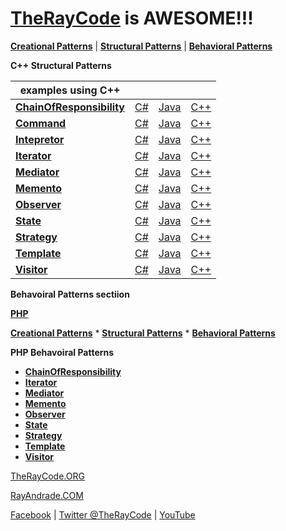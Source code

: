 # [TheRayCode](../../README.md) is AWESOME!!!

**[Creational Patterns](../Creational/README.md)** | **[Structural Patterns](../Structural/README.md)** | **[Behavioral Patterns](../Behavioral/README.md)**

**C++ Structural Patterns**

| examples using C++ | | | |
|----|---|---|---|
|**[ChainOfResponsibility](./ChainOfResponsibility/README.md)**  | [C#](../../Csharp/Behavioral/ChainOfResponsibility/README.md) | [Java](../../Java/Behavioral/ChainOfResponsibility/README.md) | [C++](../../PHP/Behavioral/ChainOfResponsibility/README.md) |
|**[Command](./Command/README.md)**  | [C#](../../Csharp/Behavioral/Command/README.md) | [Java](../../Java/Behavioral/Command/README.md) | [C++](../../PHP/Behavioral/Command/README.md) |
|**[Intepretor](./Intepretor/README.md)**  | [C#](../../Csharp/Behavioral/Intepretor/README.md) | [Java](../../Java/Behavioral/Intepretor/README.md) | [C++](../../PHP/Behavioral/Intepretor/README.md) |
|**[Iterator](./Iterator/README.md)**  | [C#](../../Csharp/Behavioral/Iterator/README.md) | [Java](../../Java/Behavioral/Iterator/README.md) | [C++](../../PHP/Behavioral/Iterator/README.md) |
|**[Mediator](./Mediator/README.md)**  | [C#](../../Csharp/Behavioral/Mediator/README.md) | [Java](../../Java/Behavioral/Mediator/README.md) | [C++](../../PHP/Behavioral/Mediator/README.md) |
|**[Memento](./Memento/README.md)**  | [C#](../../Csharp/Behavioral/Memento/README.md) | [Java](../../Java/Behavioral/Memento/README.md) | [C++](../../PHP/Behavioral/Memento/README.md) |
|**[Observer](./Observer/README.md)**  | [C#](../../Csharp/Behavioral/Observer/README.md) | [Java](../../Java/Behavioral/Observer/README.md) | [C++](../../PHP/Behavioral/Observer/README.md) |
|**[State](./State/README.md)**  | [C#](../../Csharp/Behavioral/State/README.md) | [Java](../../Java/Behavioral/State/README.md) | [C++](../../PHP/Behavioral/State/README.md) |
|**[Strategy](./Strategy/README.md)**  | [C#](../../Csharp/Behavioral/Strategy/README.md) | [Java](../../Java/Behavioral/Strategy/README.md) | [C++](../../PHP/Behavioral/Strategy/README.md) |
|**[Template](./Template/README.md)**  | [C#](../../Csharp/Behavioral/Template/README.md) | [Java](../../Java/Behavioral/Template/README.md) | [C++](../../PHP/Behavioral/Template/README.md) |
|**[Visitor](./Visitor/README.md)**  | [C#](../../Csharp/Behavioral/Visitor/README.md) | [Java](../../Java/Behavioral/Visitor/README.md) | [C++](../../PHP/Behavioral/Visitor/README.md) |

**Behavoiral Patterns sectiion**

**[PHP](../README.md)** 

**[Creational Patterns](../Creational/README.md)** * **[Structural Patterns](../Structural/README.md)** * **[Behavioral Patterns](../Behavioral/README.md)**

**PHP Behavoiral Patterns**

* **[ChainOfResponsibility](./ChainOfResponsibility/README.md)**
* **[Iterator](./Iterator/README.md)**
* **[Mediator](./Mediator/README.md)**
* **[Memento](./Memento/README.md)**
* **[Observer](./Observer/README.md)**
* **[State](./State/README.md)**
* **[Strategy](./Strategy/README.md)**
* **[Template](./Template/README.md)**
* **[Visitor](./Visitor/README.md)**

[TheRayCode.ORG](https://www.TheRayCode.org)

[RayAndrade.COM](https://www.RayAndrade.com)

[Facebook](https://www.facebook.com/TheRayCode/) | [Twitter @TheRayCode](https://www.twitter.com/TheRayCode/) | [YouTube](https://www.youtube.com/AndradeRay/)
